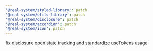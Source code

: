 ```yaml
---
'@real-system/styled-library': patch
'@real-system/utils-library': patch
'@real-system/disclosure': patch
'@real-system/accordion': patch
'@real-system/icon': patch
---
```


fix disclosure open state tracking and standardize useTokens usage
